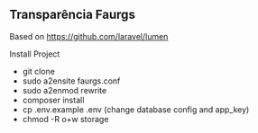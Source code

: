 ## Transparência Faurgs

Based on https://github.com/laravel/lumen

Install Project

* git clone 
* sudo a2ensite faurgs.conf
* sudo a2enmod rewrite
* composer install
* cp .env.example .env (change database config and app_key)
* chmod -R o+w storage